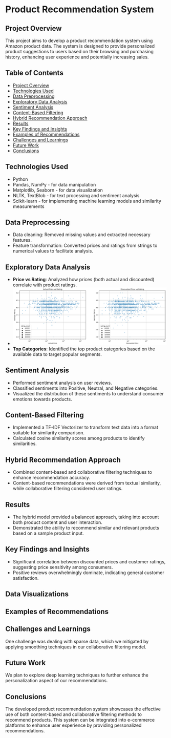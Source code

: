 # Product Recommendation System

## Project Overview
This project aims to develop a product recommendation system using Amazon product data. The system is designed to provide personalized product suggestions to users based on their browsing and purchasing history, enhancing user experience and potentially increasing sales.

## Table of Contents
- [Project Overview](#project-overview)
- [Technologies Used](#technologies-used)
- [Data Preprocessing](#data-preprocessing)
- [Exploratory Data Analysis](#exploratory-data-analysis)
- [Sentiment Analysis](#sentiment-analysis)
- [Content-Based Filtering](#content-based-filtering)
- [Hybrid Recommendation Approach](#hybrid-recommendation-approach)
- [Results](#results)
- [Key Findings and Insights](#key-findings-and-insights)
- [Examples of Recommendations](#examples-of-recommendations)
- [Challenges and Learnings](#challenges-and-learnings)
- [Future Work](#future-work)
- [Conclusions](#conclusions)

## Technologies Used
- Python
- Pandas, NumPy - for data manipulation
- Matplotlib, Seaborn - for data visualization
- NLTK, TextBlob - for text processing and sentiment analysis
- Scikit-learn - for implementing machine learning models and similarity measurements

## Data Preprocessing
- Data cleaning: Removed missing values and extracted necessary features.
- Feature transformation: Converted prices and ratings from strings to numerical values to facilitate analysis.

## Exploratory Data Analysis
- **Price vs Rating**: Analyzed how prices (both actual and discounted) correlate with product ratings.
- ![Price vs Rating](price_vs_rating.png)
- **Top Categories**: Identified the top product categories based on the available data to target popular segments.

## Sentiment Analysis
- Performed sentiment analysis on user reviews.
- Classified sentiments into Positive, Neutral, and Negative categories.
- Visualized the distribution of these sentiments to understand consumer emotions towards products.

## Content-Based Filtering
- Implemented a TF-IDF Vectorizer to transform text data into a format suitable for similarity comparison.
- Calculated cosine similarity scores among products to identify similarities.

## Hybrid Recommendation Approach
- Combined content-based and collaborative filtering techniques to enhance recommendation accuracy.
- Content-based recommendations were derived from textual similarity, while collaborative filtering considered user ratings.

## Results
- The hybrid model provided a balanced approach, taking into account both product content and user interaction.
- Demonstrated the ability to recommend similar and relevant products based on a sample product input.

## Key Findings and Insights
- Significant correlation between discounted prices and customer ratings, suggesting price sensitivity among consumers.
- Positive reviews overwhelmingly dominate, indicating general customer satisfaction.

## Data Visualizations



## Examples of Recommendations


## Challenges and Learnings
One challenge was dealing with sparse data, which we mitigated by applying smoothing techniques in our collaborative filtering model.

## Future Work
We plan to explore deep learning techniques to further enhance the personalization aspect of our recommendations.

## Conclusions
The developed product recommendation system showcases the effective use of both content-based and collaborative filtering methods to recommend products. This system can be integrated into e-commerce platforms to enhance user experience by providing personalized recommendations.



